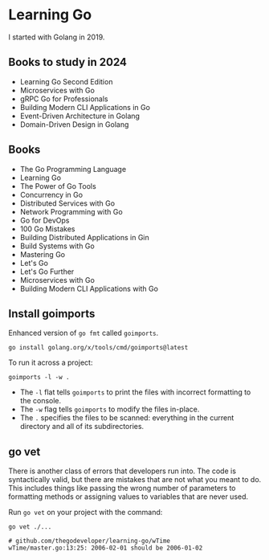 # Learning Go

I started with Golang in 2019.

## Books to study in 2024

- Learning Go Second Edition
- Microservices with Go
- gRPC Go for Professionals
- Building Modern CLI Applications in Go
- Event-Driven Architecture in Golang
- Domain-Driven Design in Golang

## Books

- The Go Programming Language
- Learning Go
- The Power of Go Tools
- Concurrency in Go
- Distributed Services with Go
- Network Programming with Go
- Go for DevOps
- 100 Go Mistakes
- Building Distributed Applications in Gin
- Build Systems with Go
- Mastering Go
- Let's Go
- Let's Go Further
- Microservices with Go
- Building Modern CLI Applications with Go

## Install goimports

Enhanced version of `go fmt` called `goimports`.

```shell
go install golang.org/x/tools/cmd/goimports@latest
```

To run it across a project:

```shell
goimports -l -w .
```

- The `-l` flat tells `goimports` to print the files with incorrect formatting to the console.
- The `-w` flag tells `goimports` to modify the files in-place.
- The `.` specifies the files to be scanned: everything in the current directory and all of its subdirectories.

## go vet

There is another class of errors that developers run into. The code is syntactically valid, but there are mistakes that are not what you meant to do.
This includes things like passing the wrong number of parameters to formatting methods or assigning values to variables that are never used.

Run `go vet` on your project with the command:

```shell
go vet ./...

# github.com/thegodeveloper/learning-go/wTime
wTime/master.go:13:25: 2006-02-01 should be 2006-01-02
```